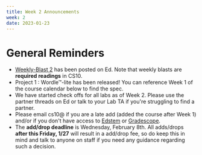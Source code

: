 ```yaml
---
title: Week 2 Announcements
week: 2
date: 2023-01-23
---
```


# **General Reminders**

- [Weekly-Blast 2](https://edstem.org/us/courses/35027/discussion/2427648) has been posted on Ed. Note that weekly blasts are **required readings** in CS10.
- Project 1 : Wordle™-lite has been released! You can reference Week 1 of the course calendar below to find the spec.
- We have started check offs for all labs as of Week 2. Please use the partner threads on Ed or talk to your Lab TA if you're struggling to find a partner.
- Please email cs10@ if you are a late add (added the course after Week 1) and/or if you don't have access to [Edstem](https://edstem.org/us/courses/35027) or [Gradescope](https://www.gradescope.com/courses/493934).
- The **add/drop deadline** is Wednesday, February 8th. All adds/drops **after this Friday, 1/27** will result in a add/drop fee, so do keep this in mind and talk to anyone on staff if you need any guidance regarding such a decision.
